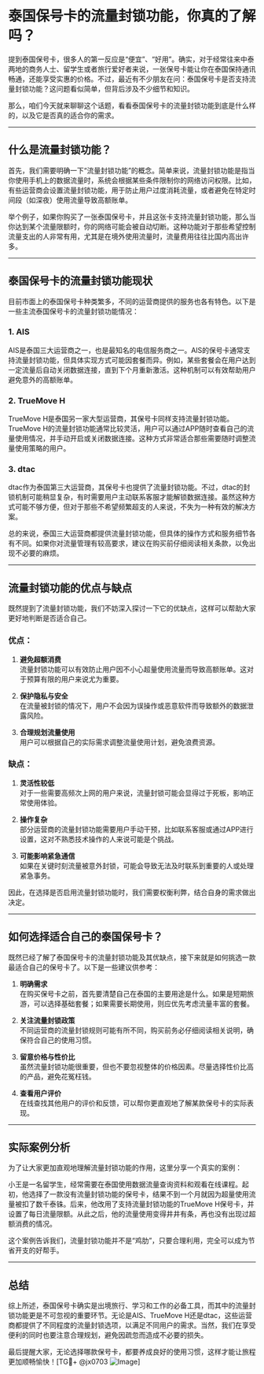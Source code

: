 # 泰国保号卡的流量封锁功能，你真的了解吗？

提到泰国保号卡，很多人的第一反应是“便宜”、“好用”。确实，对于经常往来中泰两地的商务人士、留学生或者旅行爱好者来说，一张保号卡能让你在泰国保持通讯畅通，还能享受实惠的价格。不过，最近有不少朋友在问：泰国保号卡是否支持流量封锁功能？这问题看似简单，但背后涉及不少细节和知识。

那么，咱们今天就来聊聊这个话题，看看泰国保号卡的流量封锁功能到底是什么样的，以及它是否真的适合你的需求。

---

## 什么是流量封锁功能？

首先，我们需要明确一下“流量封锁功能”的概念。简单来说，流量封锁功能是指当你使用手机上的数据流量时，系统会根据某些条件限制你的网络访问权限。比如，有些运营商会设置流量封锁功能，用于防止用户过度消耗流量，或者避免在特定时间段（如深夜）使用流量导致高额账单。

举个例子，如果你购买了一张泰国保号卡，并且这张卡支持流量封锁功能，那么当你达到某个流量限额时，你的网络可能会被自动切断。这种功能对于那些希望控制流量支出的人非常有用，尤其是在境外使用流量时，流量费用往往比国内高出许多。

---

## 泰国保号卡的流量封锁功能现状

目前市面上的泰国保号卡种类繁多，不同的运营商提供的服务也各有特色。以下是一些主流泰国保号卡的流量封锁功能情况：

### 1. AIS
AIS是泰国三大运营商之一，也是最知名的电信服务商之一。AIS的保号卡通常支持流量封锁功能，但具体实现方式可能因套餐而异。例如，某些套餐会在用户达到一定流量后自动关闭数据连接，直到下个月重新激活。这种机制可以有效帮助用户避免意外的高额账单。

### 2. TrueMove H
TrueMove H是泰国另一家大型运营商，其保号卡同样支持流量封锁功能。TrueMove H的流量封锁功能通常比较灵活，用户可以通过APP随时查看自己的流量使用情况，并手动开启或关闭数据连接。这种方式非常适合那些需要随时调整流量使用策略的用户。

### 3. dtac
dtac作为泰国第三大运营商，其保号卡也提供了流量封锁功能。不过，dtac的封锁机制可能稍显复杂，有时需要用户主动联系客服才能解锁数据连接。虽然这种方式可能不够方便，但对于那些不希望频繁超支的人来说，不失为一种有效的解决方案。

总的来说，泰国三大运营商都提供流量封锁功能，但具体的操作方式和服务细节各有不同。如果你对流量管理有较高要求，建议在购买前仔细阅读相关条款，以免出现不必要的麻烦。

---

## 流量封锁功能的优点与缺点

既然提到了流量封锁功能，我们不妨深入探讨一下它的优缺点，这样可以帮助大家更好地判断是否适合自己。

### 优点：
1. **避免超额消费**  
   流量封锁功能可以有效防止用户因不小心超量使用流量而导致高额账单。这对于预算有限的用户来说尤为重要。
   
2. **保护隐私与安全**  
   在流量被封锁的情况下，用户不会因为误操作或恶意软件而导致额外的数据泄露风险。

3. **合理规划流量使用**  
   用户可以根据自己的实际需求调整流量使用计划，避免浪费资源。

### 缺点：
1. **灵活性较低**  
   对于一些需要高频次上网的用户来说，流量封锁可能会显得过于死板，影响正常使用体验。

2. **操作复杂**  
   部分运营商的流量封锁功能需要用户手动干预，比如联系客服或通过APP进行设置，这对不熟悉技术操作的人来说可能是个挑战。

3. **可能影响紧急通信**  
   如果在关键时刻流量被意外封锁，可能会导致无法及时联系到重要的人或处理紧急事务。

因此，在选择是否启用流量封锁功能时，我们需要权衡利弊，结合自身的需求做出决定。

---

## 如何选择适合自己的泰国保号卡？

既然已经了解了泰国保号卡的流量封锁功能及其优缺点，接下来就是如何挑选一款最适合自己的保号卡了。以下是一些建议供参考：

1. **明确需求**  
   在购买保号卡之前，首先要清楚自己在泰国的主要用途是什么。如果是短期旅游，可以选择基础套餐；如果需要长期使用，则应优先考虑流量丰富的套餐。

2. **关注流量封锁政策**  
   不同运营商的流量封锁规则可能有所不同，购买前务必仔细阅读相关说明，确保符合自己的使用习惯。

3. **留意价格与性价比**  
   虽然流量封锁功能很重要，但也不要忽视整体的价格因素。尽量选择性价比高的产品，避免花冤枉钱。

4. **查看用户评价**  
   在线查找其他用户的评价和反馈，可以帮你更直观地了解某款保号卡的实际表现。

---

## 实际案例分析

为了让大家更加直观地理解流量封锁功能的作用，这里分享一个真实的案例：

小王是一名留学生，经常需要在泰国使用数据流量查询资料和观看在线课程。起初，他选择了一款没有流量封锁功能的保号卡，结果不到一个月就因为超量使用流量被扣了数千泰铢。后来，他改用了支持流量封锁功能的TrueMove H保号卡，并设置了每日流量限额。从此之后，他的流量使用变得井井有条，再也没有出现过超额消费的情况。

这个案例告诉我们，流量封锁功能并不是“鸡肋”，只要合理利用，完全可以成为节省开支的好帮手。

---

## 总结

综上所述，泰国保号卡确实是出境旅行、学习和工作的必备工具，而其中的流量封锁功能更是不可忽视的重要环节。无论是AIS、TrueMove H还是dtac，这些运营商都提供了不同程度的流量封锁选项，以满足不同用户的需求。当然，我们在享受便利的同时也要注意合理规划，避免因疏忽而造成不必要的损失。

最后提醒大家，无论选择哪款保号卡，都要养成良好的使用习惯，这样才能让旅程更加顺畅愉快！[TG💪+ @jx0703 ![Image](https://github.com/user-attachments/assets/dbca1d08-cadb-493c-b0ec-ad6f7a83f270)]